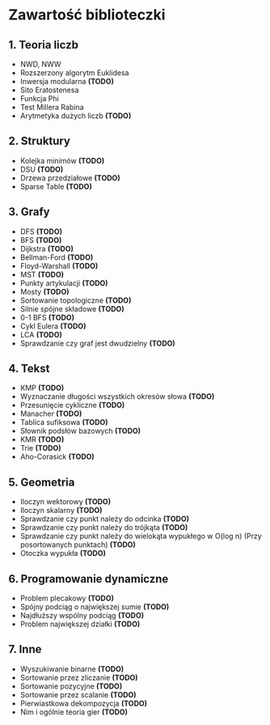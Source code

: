 # Zawartość biblioteczki

## 1. Teoria liczb
* NWD, NWW 
* Rozszerzony algorytm Euklidesa 
* Inwersja modularna **(TODO)**
* Sito Eratostenesa 
* Funkcja Phi 
* Test Millera Rabina 
* Arytmetyka dużych liczb **(TODO)**

## 2. Struktury
* Kolejka minimów **(TODO)**
* DSU **(TODO)**
* Drzewa przedziałowe **(TODO)**
* Sparse Table **(TODO)**

## 3. Grafy
* DFS **(TODO)**
* BFS **(TODO)**
* Dijkstra **(TODO)**
* Bellman-Ford **(TODO)**
* Floyd-Warshall **(TODO)**
* MST **(TODO)**
* Punkty artykulacji **(TODO)**
* Mosty **(TODO)**
* Sortowanie topologiczne **(TODO)**
* Silnie spójne składowe **(TODO)**
* 0-1 BFS **(TODO)**
* Cykl Eulera **(TODO)**
* LCA **(TODO)**
* Sprawdzanie czy graf jest dwudzielny **(TODO)**

## 4. Tekst
* KMP **(TODO)**
* Wyznaczanie długości wszystkich okresów słowa **(TODO)**
* Przesunięcie cykliczne **(TODO)**
* Manacher **(TODO)**
* Tablica sufiksowa **(TODO)**
* Słownik podsłów bazowych **(TODO)**
* KMR **(TODO)**
* Trie **(TODO)**
* Aho-Corasick **(TODO)**

## 5. Geometria
* Iloczyn wektorowy **(TODO)**
* Iloczyn skalarny **(TODO)**
* Sprawdzanie czy punkt należy do odcinka **(TODO)**
* Sprawdzanie czy punkt należy do trójkąta **(TODO)**
* Sprawdzanie czy punkt należy do wielokąta wypukłego w O(log n) (Przy posortowanych punktach) **(TODO)**
* Otoczka wypukła **(TODO)**

## 6. Programowanie dynamiczne
* Problem plecakowy **(TODO)**
* Spójny podciąg o największej sumie **(TODO)**
* Najdłuższy wspólny podciąg **(TODO)**
* Problem największej działki **(TODO)**

## 7. Inne
* Wyszukiwanie binarne **(TODO)**
* Sortowanie przez zliczanie **(TODO)**
* Sortowanie pozycyjne **(TODO)**
* Sortowanie przez scalanie **(TODO)**
* Pierwiastkowa dekompozycja **(TODO)**
* Nim i ogólnie teoria gier **(TODO)**
